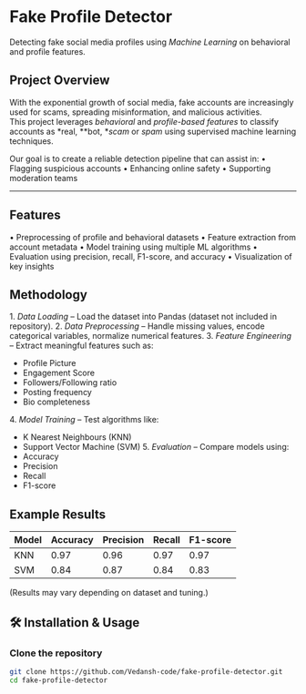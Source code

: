# Fake Profile Detector

Detecting fake social media profiles using *Machine Learning* on behavioral and profile features.

## Project Overview
With the exponential growth of social media, fake accounts are increasingly used for scams, spreading misinformation, and malicious activities.  
This project leverages *behavioral* and *profile-based features* to classify accounts as *real, **bot, **scam* or *spam* using supervised machine learning techniques.

Our goal is to create a reliable detection pipeline that can assist in:
•⁠  ⁠Flagging suspicious accounts
•⁠  ⁠Enhancing online safety
•⁠  ⁠Supporting moderation teams

---

## Features
•⁠  ⁠Preprocessing of profile and behavioral datasets
•⁠  ⁠Feature extraction from account metadata
•⁠  ⁠Model training using multiple ML algorithms
•⁠  ⁠Evaluation using precision, recall, F1-score, and accuracy
•⁠  ⁠Visualization of key insights

## Methodology
1.⁠ ⁠*Data Loading* – Load the dataset into Pandas (dataset not included in repository).
2.⁠ ⁠*Data Preprocessing* – Handle missing values, encode categorical variables, normalize numerical features.
3.⁠ ⁠*Feature Engineering* – Extract meaningful features such as:
   - Profile Picture
   - Engagement Score
   - Followers/Following ratio
   - Posting frequency
   - Bio completeness

4.⁠ ⁠*Model Training* – Test algorithms like:
   - K Nearest Neighbours (KNN)
   - Support Vector Machine (SVM)
5.⁠ ⁠*Evaluation* – Compare models using:
   - Accuracy
   - Precision
   - Recall
   - F1-score

## Example Results
| Model          | Accuracy   | Precision | Recall | F1-score |
|--------------- |------------|-----------|--------|----------|
| KNN            | 0.97       | 0.96      | 0.97   | 0.97     |
| SVM            | 0.84       | 0.87      | 0.84   |  0.83    |

(Results may vary depending on dataset and tuning.)

## 🛠 Installation & Usage

###  Clone the repository
```bash
git clone https://github.com/Vedansh-code/fake-profile-detector.git
cd fake-profile-detector

